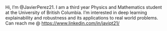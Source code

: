 Hi, I’m @JavierPerez21. I am a third year Physics and Mathematics student at the University of British Columbia. 
I’m interested in deep learning explainability and robustness and its applications to real world problems.
Can reach me @ https://www.linkedin.com/in/javipt21/


